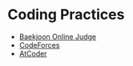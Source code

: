Coding Practices
================

+ [Baekjoon Online Judge](https://www.acmicpc.net/user/jgs03177)
+ [CodeForces](https://codeforces.com/profile/jgs03177)
+ [AtCoder](https://atcoder.jp/users/jgs03177)

